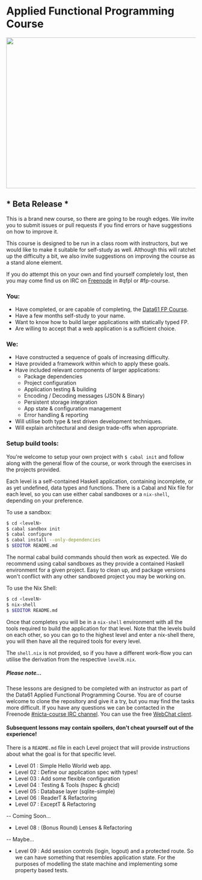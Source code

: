 # Applied Functional Programming Course

<img src="https://i.imgur.com/0h9dFhl.png" height="400" width="640" />

## * Beta Release *

This is a brand new course, so there are going to be rough edges. We invite you to submit issues or
pull requests if you find errors or have suggestions on how to improve it.

This course is designed to be run in a class room with instructors, but we would like to make it
suitable for self-study as well. Although this will ratchet up the difficulty a bit, we also invite
suggestions on improving the course as a stand alone element.

If you do attempt this on your own and find yourself completely lost, then you may come find us on
IRC on [Freenode](https://freenode.net/) in #qfpl or #fp-course.

### You:

* Have completed, or are capable of completing, the [Data61 FP Course](https://github.com/data61/fp-course).
* Have a few months self-study to your name.
* Want to know how to build larger applications with statically typed FP.
* Are willing to accept that a web application is a sufficient choice.

### We:

* Have constructed a sequence of goals of increasing difficulty.
* Have provided a framework within which to apply these goals.
* Have included relevant components of larger applications:
  - Package dependencies
  - Project configuration
  - Application testing & building
  - Encoding / Decoding messages (JSON & Binary)
  - Persistent storage integration
  - App state & configuration management
  - Error handling & reporting
* Will utilise both type & test driven development techniques.
* Will explain architectural and design trade-offs when appropriate.

### Setup build tools:

You're welcome to setup your own project with ``$ cabal init`` and follow along
with the general flow of the course, or work through the exercises in the
projects provided.

Each level is a self-contained Haskell application, containing incomplete, or as
yet undefined, data types and functions. There is a Cabal and Nix file for each
level, so you can use either cabal sandboxes or a ``nix-shell``, depending on
your preference.

To use a sandbox:
```bash
$ cd <levelN>
$ cabal sandbox init
$ cabal configure
$ cabal install --only-dependencies
$ $EDITOR README.md
```
The normal cabal build commands should then work as expected. We do recommend
using cabal sandboxes as they provide a contained Haskell environment for a
given project. Easy to clean up, and package versions won't conflict with any
other sandboxed project you may be working on.

To use the Nix Shell:
```bash
$ cd <levelN>
$ nix-shell
$ $EDITOR README.md
```
Once that completes you will be in a ``nix-shell`` environment with all the
tools required to build the application for that level. Note that the
levels build on each other, so you can go to the highest level and enter a
nix-shell there, you will then have all the required tools for every level.

The ``shell.nix`` is not provided, so if you have a different work-flow you can
utilise the derivation from the respective ``levelN.nix``.

##### Please note...

These lessons are designed to be completed with an instructor as part of the
Data61 Applied Functional Programming Course. You are of course welcome to
clone the repository and give it a try, but you may find the tasks more
difficult. If you have any questions we can be contacted in the
Freenode [#nicta-course IRC channel](https://freenode.net). You can use the
free [WebChat client](https://webchat.freenode.net).

#### Subsequent lessons may contain spoilers, don't cheat yourself out of the experience!

There is a ``README.md`` file in each Level project that will provide instructions about
what the goal is for that specific level.

* Level 01 : Simple Hello World web app.
* Level 02 : Define our application spec with types!
* Level 03 : Add some flexible configuration
* Level 04 : Testing & Tools (hspec & ghcid)
* Level 05 : Database layer (sqlite-simple)
* Level 06 : ReaderT & Refactoring
* Level 07 : ExceptT & Refactoring

-- Coming Soon...
* Level 08 : (Bonus Round) Lenses & Refactoring

-- Maybe...
* Level 09 : Add session controls (login, logout) and a protected route. So we
  can have something that resembles application state. For the purposes of
  modelling the state machine and implementing some property based tests.

